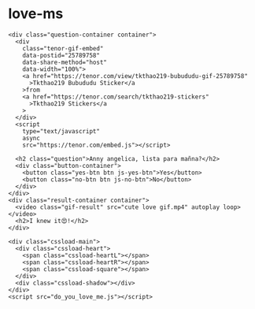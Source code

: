 # love-ms
<!DOCTYPE html>
<html lang="en">
  <head>
    <meta charset="UTF-8" />
    <meta name="viewport" content="width=device-width, initial-scale=1.0" />
    <link rel="preconnect" href="https://fonts.googleapis.com" />
    <link rel="preconnect" href="https://fonts.gstatic.com" crossorigin />
    <link
      href="https://fonts.googleapis.com/css2?family=Quicksand:wght@300..700&display=swap"
      rel="stylesheet" />
    <link rel="stylesheet" href="do_you_love_me.css" />
    <title>Do you love me?</title>
  </head>
  <body>
    <!-- for more code, visit my tiktok account -->
    <!-- tiktok "meowish" -->

    <div class="question-container container">
      <div
        class="tenor-gif-embed"
        data-postid="25789758"
        data-share-method="host"
        data-width="100%">
        <a href="https://tenor.com/view/tkthao219-bubududu-gif-25789758"
          >Tkthao219 Bubududu Sticker</a
        >from
        <a href="https://tenor.com/search/tkthao219-stickers"
          >Tkthao219 Stickers</a
        >
      </div>
      <script
        type="text/javascript"
        async
        src="https://tenor.com/embed.js"></script>

      <h2 class="question">Anny angelica, lista para mañna?</h2>
      <div class="button-container">
        <button class="yes-btn btn js-yes-btn">Yes</button>
        <button class="no-btn btn js-no-btn">No</button>
      </div>
    </div>
    <div class="result-container container">
      <video class="gif-result" src="cute love gif.mp4" autoplay loop></video>
      <h2>I knew it😍!</h2>
    </div>

    <div class="cssload-main">
      <div class="cssload-heart">
        <span class="cssload-heartL"></span>
        <span class="cssload-heartR"></span>
        <span class="cssload-square"></span>
      </div>
      <div class="cssload-shadow"></div>
    </div>
    <script src="do_you_love_me.js"></script>
  </body>
</html>

